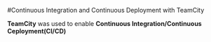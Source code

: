 #Continuous Integration and Continuous Deployment with TeamCity

**TeamCity** was used to enable **Continuous Integration/Continuous Ceployment(CI/CD)**
